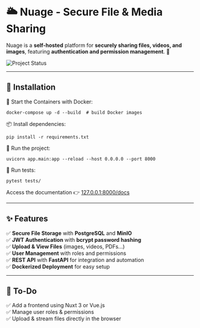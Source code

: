 # 🌥️ Nuage - Secure File & Media Sharing

Nuage is a **self-hosted** platform for **securely sharing files, videos, and images**, featuring **authentication and permission management**. 🚀

![Project Status](https://img.shields.io/badge/status-in%20development-orange?style=for-the-badge)

---
## 📜 **Installation**
🐳 Start the Containers with Docker:
```shell
docker-compose up -d --build  # build Docker images
```

📦 Install dependencies:
```shell
pip install -r requirements.txt
```

🚀 Run the project:
```shell
uvicorn app.main:app --reload --host 0.0.0.0 --port 8000
```

🧪 Run tests:
```shell
pytest tests/
```

Access the documentation 👉 [127.0.0.1:8000/docs](http://127.0.0.1:8000/docs)

---
## ✨ **Features**
✅ **Secure File Storage** with **PostgreSQL** and **MinIO**  
✅ **JWT Authentication** with **bcrypt password hashing**  
✅ **Upload & View Files** (images, videos, PDFs...)  
✅ **User Management** with roles and permissions  
✅ **REST API** with **FastAPI** for integration and automation  
✅ **Dockerized Deployment** for easy setup  

---
## 🎯 **To-Do**
✅ Add a frontend using Nuxt 3 or Vue.js  
✅ Manage user roles & permissions  
✅ Upload & stream files directly in the browser  
